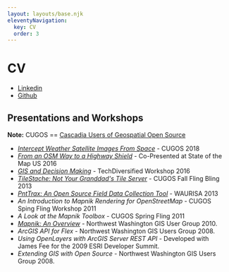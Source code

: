 ```yaml
---
layout: layouts/base.njk
eleventyNavigation:
  key: CV
  order: 3
---
```

# CV

- [Linkedin](https://www.linkedin.com/in/mattmakesmaps/)
- [Github](https://github.com/mattmakesmaps)

## Presentations and Workshops

**Note:** CUGOS == [Cascadia Users of Geospatial Open Source](https://cugos.org/)

- [_Intercept Weather Satellite Images From Space_][1] - CUGOS 2018
- [_From an OSM Way to a Highway Shield_][2] - Co-Presented at State of the Map US 2016
- [_GIS and Decision Making_][3] - TechDiversified Workshop 2016
- [_TileStache: Not Your Granddad's Tile Server_][4] - CUGOS Fall Fling Bling 2013
- [_PntTrax: An Open Source Field Data Collection Tool_][5] - WAURISA 2013
- _An Introduction to Mapnik Rendering for OpenStreetMap_ - CUGOS Sping Fling Workshop 2011
- _A Look at the Mapnik Toolbox_ - CUGOS Spring Fling 2011
- [_Mapnik: An Overview_][6] - Northwest Washington GIS User Group 2010.
- _ArcGIS API for Flex_ - Northwest Washington GIS Users Group 2008.
- _Using OpenLayers with ArcGIS Server REST API_ - Developed with James Fee for the 2009 ESRI Developer Summit.
- _Extending GIS with Open Source_ - Northwest Washington GIS Users Group 2008.

[1]: https://docs.google.com/presentation/d/e/2PACX-1vR-d59s4KdPILqCsMLZ8jk274in0BSCQZYdrsFT7-e8vsb0iXxtu3cfHsKewWCVdejAvG5Ju19OGkWD/pub?start=false&loop=false&delayms=3000&slide=id.p
[2]: https://www.youtube.com/watch?v=BWsCOi6Nvuw
[3]: https://github.com/mattmakesmaps/tech-diversified-workshop
[4]: https://drive.google.com/file/d/1EGhUNqtOHpjKpedjf17I5Jyh4hyG26yH/view?usp=share_link
[5]: https://drive.google.com/file/d/1PpvUT1tm1gKgJb8kJfxhqxkoDM1IW3jp/view?usp=sharing
[6]: https://drive.google.com/file/d/1WX_YBCr-ctJiE8nHPQrMTwrFrqgto3yq/view?usp=share_link